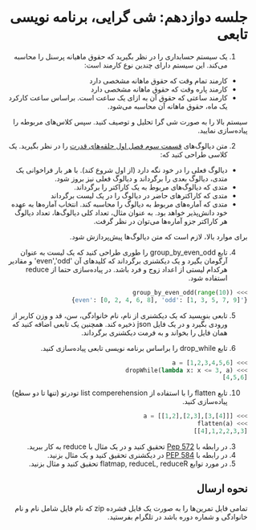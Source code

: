 <div dir="rtl">
  
# جلسه دوازدهم: شی گرایی، برنامه نویسی تابعی 
  


  
  1. یک سیستم حسابداری را در نظر بگیرید که حقوق ماهیانه پرسنل را محاسبه می‌کند. این سیستم دارای چندین نوع کارمند است:
  - کارمند تمام وقت که حقوق ماهانه مشخصی دارد
  -  کارمند پاره وقت که حقوق ماهانه مشخصی دارد
  - کارمند ساعتی که حقوق آن به ازای یک ساعت است. براساس ساعت کارکرد یک ماه، حقوق ماهانه آن محاسبه می‌شود.
  
  سیستم بالا را به صورت شی گرا تحلیل و توصیف کنید. سپس کلاس‌های مربوطه را پیاده‌سازی نمایید.

  2. متن دیالوگ‌های [قسمت سوم فصل اول حلقه‌های قدرت](./rings_of_power_s01e03.txt) را در نظر بگیرید. یک کلاسی طراحی کنید که:
  - دیالوگ فعلی را در خود نگه دارد (از اول شروع کند). با هر بار فراخوانی یک متدی، دیالوگ بعدی را برگرداند و دیالوگ فعلی نیز بروز شود.
  - متدی که دیالوگ‌های مربوط به یک کاراکتر را برگرداند.
  - متدی که کاراکترهای حاضر در دیالوگ را در یک لیست برگرداند
  - متدی که آماره‌های مربوط به دیالوگ را محاسبه کند. انتخاب آماره‌ها به عهده خود دانش‌پذیر خواهد بود. به عنوان مثال، تعداد کلی دیالوگ‌ها، تعداد دیالوگ هر کاراکتر جزو آماره‌ها می‌توان در نظر گرفت.

برای موارد بالا، لازم است که متن دیالوگ‌ها پیش‌پردازش شود.

  4. تابع group_by_even_odd را طوری طراحی کنید که یک لیست به عنوان آرگومان بگیرد و یک دیکشنری برگرداند که کلید‌های آن 'even','odd'  و مقادیر هرکدام لیستی از اعداد زوج و فرد باشد.
  در پیاده‌سازی حتما از reduce استفاده شود.

  ```python
  >>> group_by_even_odd(range(10))
{'even': [0, 2, 4, 6, 8], 'odd': [1, 3, 5, 7, 9]}
  ```

  5. تابعی بنویسید که یک دیکشنری از نام، نام خانوادگی، سن، قد و وزن کاربر از ورودی بگیرد و در یک فایل json ذخیره کند.
  همچنین یک تابعی اضافه کنید که همان فایل را بخواند و به فرمت دیکشنری برگرداند.

  7. تابع drop_while را براساس برنامه نویسی تابعی پیاده‌سازی کنید.
  ```python
  >>> a = [1,2,3,4,5,6]
  >>> dropWhile(lambda x: x <= 3, a)
  [4,5,6]
  ```

  10. تابع flatten را با استفاده از list comperehension تودرتو (تنها تا دو سطح) پیاده‌سازی کنید.
  ```python
>>> a = [[1,2],[2,3],[3,[4]]]
>>> flatten(a)
[1,2,2,3,3,[4]]
```

  3. در رابطه با [Pep 572](https://peps.python.org/pep-0572/) تحقیق کنید و در یک مثال با reduce به کار ببرید.
  6. در رابطه با [PEP 584](https://peps.python.org/pep-0584/) در دیکشنری تحقیق کنید و یک مثال بزنید.
  8. در مورد توابع flatmap, reduceL, reduceR تحقیق کنید و مثال بزنید.



 ## نحوه ارسال
  تمامی فایل تمرین‌ها را به صورت یک فایل فشرده zip که نام فایل شامل نام و نام خانوادگی و شماره دوره باشد در تلگرام بفرستید.

